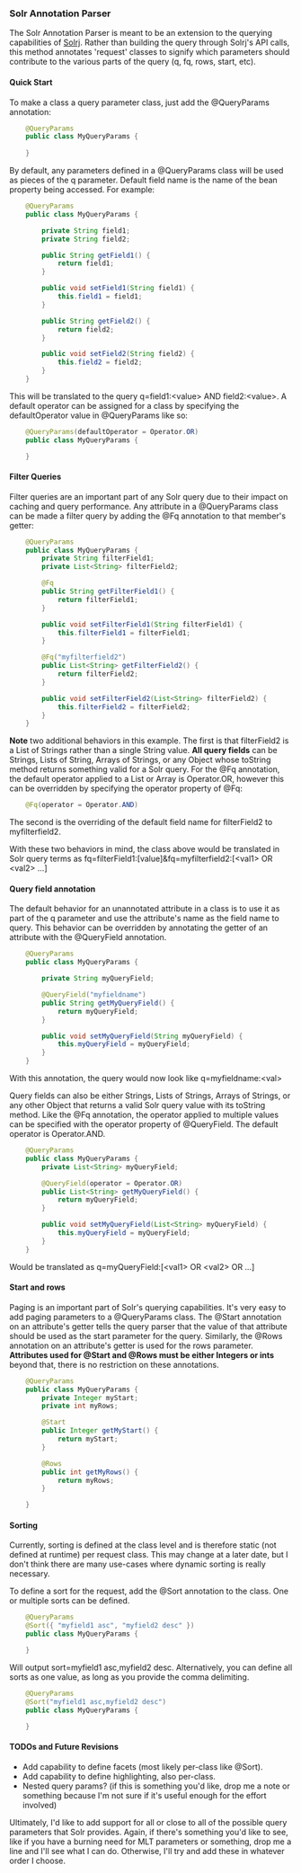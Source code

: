 ### Solr Annotation Parser

The Solr Annotation Parser is meant to be an extension to the querying capabilities of [Solrj](http://wiki.apache.org/solr/Solrj). Rather than building the query through Solrj's API calls, this method annotates 'request' classes to signify which parameters should contribute to the various parts of the query (q, fq, rows, start, etc). 

#### Quick Start

To make a class a query parameter class, just add the @QueryParams annotation:

```java
    @QueryParams
    public class MyQueryParams {
    
    }
```

By default, any parameters defined in a @QueryParams class will be used as pieces of the q parameter. Default field name is the name of the bean property being accessed. For example:

```java
    @QueryParams
    public class MyQueryParams {

        private String field1;
        private String field2;

        public String getField1() {
            return field1;
        }

        public void setField1(String field1) {
            this.field1 = field1;
        }

        public String getField2() {
            return field2;
        }

        public void setField2(String field2) {
            this.field2 = field2;
        }
    }
```

This will be translated to the query q=field1:&lt;value&gt; AND field2:&lt;value&gt;. A default operator can be assigned for a class by specifying the defaultOperator value in @QueryParams like so:

```java
    @QueryParams(defaultOperator = Operator.OR)
    public class MyQueryParams {

    }
```

#### Filter Queries

Filter queries are an important part of any Solr query due to their impact on caching and query performance. Any attribute in a @QueryParams class can be made a filter query by adding the @Fq annotation to that member's getter:

```java
    @QueryParams
    public class MyQueryParams {
        private String filterField1;
        private List<String> filterField2;

        @Fq
        public String getFilterField1() {
            return filterField1;
        }

        public void setFilterField1(String filterField1) {
            this.filterField1 = filterField1;
        }

        @Fq("myfilterfield2")
        public List<String> getFilterField2() {
            return filterField2;
        }

        public void setFilterField2(List<String> filterField2) {
            this.filterField2 = filterField2;
        }
    }
```

**Note** two additional behaviors in this example. The first is that filterField2 is a List of Strings rather than a single String value. **All query fields** can be Strings, Lists of String, Arrays of Strings, or any Object whose toString method returns something valid for a Solr query. For the @Fq annotation, the default operator applied to a List or Array is Operator.OR, however this can be overridden by specifying the operator property of @Fq:

```java
    @Fq(operator = Operator.AND)
```

The second is the overriding of the default field name for filterField2 to myfilterfield2.

With these two behaviors in mind, the class above would be translated in Solr query terms as fq=filterField1:[value]&fq=myfilterfield2:[&lt;val1&gt; OR &lt;val2&gt; ...]

#### Query field annotation

The default behavior for an unannotated attribute in a class is to use it as part of the q parameter and use the attribute's name as the field name to query. This behavior can be overridden by annotating the getter of an attribute with the @QueryField annotation.

```java
    @QueryParams
    public class MyQueryParams {

        private String myQueryField;

        @QueryField("myfieldname")
        public String getMyQueryField() {
            return myQueryField;
        }

        public void setMyQueryField(String myQueryField) {
            this.myQueryField = myQueryField;
        }
    }
```

With this annotation, the query would now look like q=myfieldname:&lt;val&gt;

Query fields can also be either Strings, Lists of Strings, Arrays of Strings, or any other Object that returns a valid Solr query value with its toString method. Like the @Fq annotation, the operator applied to multiple values can be specified with the operator property of @QueryField. The default operator is Operator.AND.

```java
    @QueryParams
    public class MyQueryParams {
        private List<String> myQueryField;

        @QueryField(operator = Operator.OR)
        public List<String> getMyQueryField() {
            return myQueryField;
        }

        public void setMyQueryField(List<String> myQueryField) {
            this.myQueryField = myQueryField;
        }
    }
```

Would be translated as q=myQueryField:[&lt;val1&gt; OR &lt;val2&gt; OR ...]

#### Start and rows

Paging is an important part of Solr's querying capabilities. It's very easy to add paging parameters to a @QueryParams class. The @Start annotation on an attribute's getter tells the query parser that the value of that attribute should be used as the start parameter for the query. Similarly, the @Rows annotation on an attribute's getter is used for the rows parameter. **Attributes used for @Start and @Rows must be either Integers or ints** beyond that, there is no restriction on these annotations.

```java
    @QueryParams
    public class MyQueryParams {
        private Integer myStart;
        private int myRows;

        @Start
        public Integer getMyStart() {
            return myStart;
        }

        @Rows
        public int getMyRows() {
            return myRows;
        }

    }
```

#### Sorting

Currently, sorting is defined at the class level and is therefore static (not defined at runtime) per request class. This may change at a later date, but I don't think there are many use-cases where dynamic sorting is really necessary. 

To define a sort for the request, add the @Sort annotation to the class. One or multiple sorts can be defined. 

```java
    @QueryParams
    @Sort({ "myfield1 asc", "myfield2 desc" })
    public class MyQueryParams {

    }
```

Will output sort=myfield1 asc,myfield2 desc. Alternatively, you can define all sorts as one value, as long as you provide the comma delimiting.

```java
    @QueryParams
    @Sort("myfield1 asc,myfield2 desc")
    public class MyQueryParams {

    }
```

#### TODOs and Future Revisions

* Add capability to define facets (most likely per-class like @Sort).
* Add capability to define highlighting, also per-class.
* Nested query params? (if this is something you'd like, drop me a note or something because I'm not sure if it's useful enough for the effort involved)

Ultimately, I'd like to add support for all or close to all of the possible query parameters that Solr provides. Again, if there's something you'd like to see, like if you have a burning need for MLT parameters or something, drop me a line and I'll see what I can do. Otherwise, I'll try and add these in whatever order I choose.
